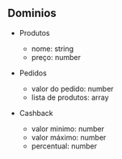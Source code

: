 ## Dominios 
- Produtos
  - nome: string
  - preço: number 

- Pedidos
  - valor do pedido: number
  - lista de produtos: array

- Cashback
  - valor minimo: number
  - valor máximo: number
  - percentual: number

